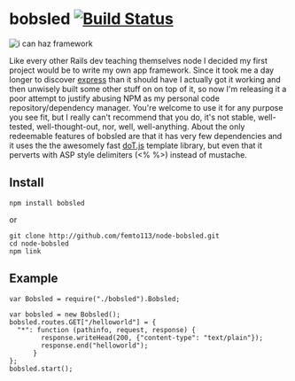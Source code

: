 # bobsled [![Build Status](https://secure.travis-ci.org/femto113/node-bobsled.png)](http://travis-ci.org/femto113/node-bobsled)

![i can haz framework](http://blog.nodejitsu.com/ibm-doesnt-care-about-nodejs-people/framework.png)

Like every other Rails dev teaching themselves node I decided my first project would
be to write my own app framework.  Since it took me a day longer to discover
[express](http://expressjs.com/) than it should have I actually got it working
and then unwisely built some other stuff on on top of it, so now I'm releasing it
a poor attempt to justify abusing NPM as my personal code repository/dependency manager.
You're welcome to use it for any purpose you see fit, but I really can't recommend that
you do, it's not stable, well-tested, well-thought-out, nor, well, well-anything.
About the only redeemable features of bobsled are that it has very few dependencies
and it uses the the awesomely fast [doT.js](http://olado.github.com/doT/) template library,
but even that it perverts with ASP style delimiters (<% %>) instead of mustache.

## Install

    npm install bobsled

or

    git clone http://github.com/femto113/node-bobsled.git
    cd node-bobsled
    npm link

## Example

    var Bobsled = require("./bobsled").Bobsled;

    var bobsled = new Bobsled();
    bobsled.routes.GET["/helloworld"] = {
      "*": function (pathinfo, request, response) {
            response.writeHead(200, {"content-type": "text/plain"});
            response.end("helloworld");
          }
    };
    bobsled.start();
